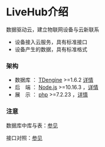 # LiveHub介绍

数据驱动云，建立物联网设备与云新联系

* 设备接⼊云服务，具有标准接⼝
* 设备产⽣的数据，具有标准格式

### 架构

* 数据库 ： [TDengine](https://github.com/taosdata/TDengine) >=1.6.2 [详情](./TDengine.md)
* 后　端 ： [Node.js](https://nodejs.org) >=10.16.3 ，[详情](https://github.com/livehub-root/livehub-node)
* 展　示 ： [php](https://www.php.net) >=7.2.23 ，[详情](https://github.com/livehub-root/livehub-php)

### 注意

数据库中库与表：[参见](./database.md)

接口对照：[参见](./index.md)

